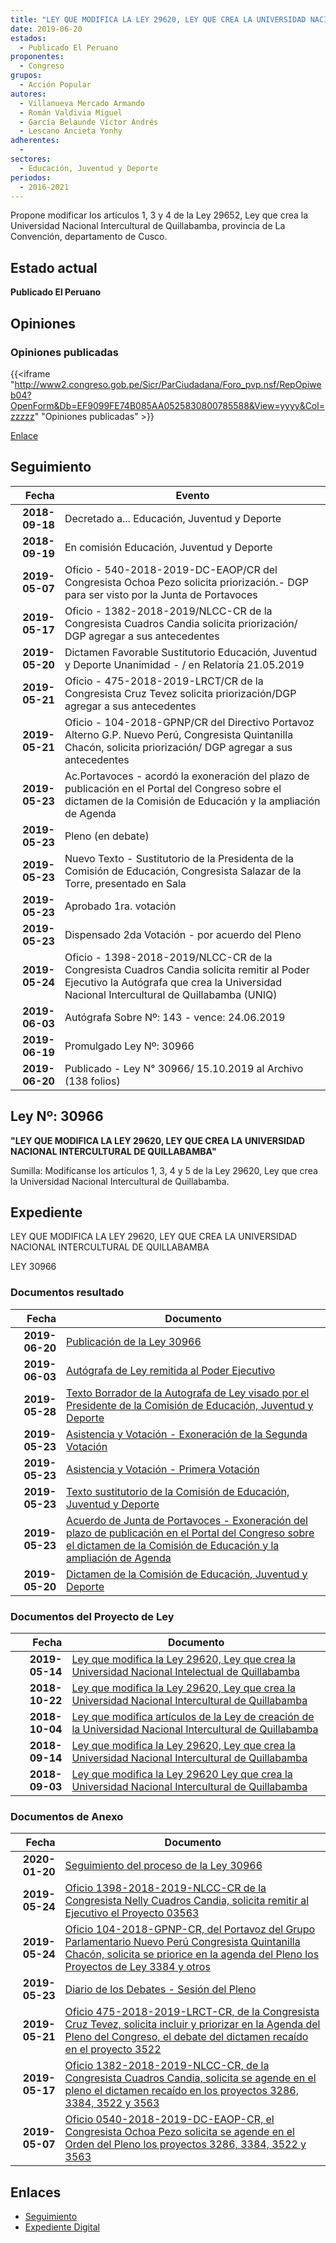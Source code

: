 ```yaml
---
title: "LEY QUE MODIFICA LA LEY 29620, LEY QUE CREA LA UNIVERSIDAD NACIONAL INTERCULTURAL DE QUILLABAMBA"
date: 2019-06-20
estados: 
  - Publicado El Peruano
proponentes: 
  - Congreso
grupos: 
  - Acción Popular
autores: 
  - Villanueva Mercado Armando
  - Román Valdivia Miguel
  - García Belaunde Víctor Andrés
  - Lescano Ancieta Yonhy
adherentes: 
  - 
sectores: 
  - Educación, Juventud y Deporte
periodos: 
  - 2016-2021
---
```


Propone modificar los artículos 1, 3 y 4 de la Ley 29652, Ley que crea la Universidad Nacional Intercultural de Quillabamba, provincia de La Convención, departamento de Cusco.


## Estado actual

**Publicado El Peruano**

## Opiniones

### Opiniones publicadas

{{<iframe "http://www2.congreso.gob.pe/Sicr/ParCiudadana/Foro_pvp.nsf/RepOpiweb04?OpenForm&Db=EF9099FE74B085AA0525830800785588&View=yyyy&Col=zzzzz" "Opiniones publicadas" >}}

[Enlace](http://www2.congreso.gob.pe/Sicr/ParCiudadana/Foro_pvp.nsf/RepOpiweb04?OpenForm&Db=EF9099FE74B085AA0525830800785588&View=yyyy&Col=zzzzz)

## Seguimiento

| Fecha | Evento |
|------:|--------|
| **2018-09-18** | Decretado a... Educación, Juventud y Deporte|
| **2018-09-19** | En comisión Educación, Juventud y Deporte|
| **2019-05-07** | Oficio - 540-2018-2019-DC-EAOP/CR del Congresista Ochoa Pezo solicita priorización.- DGP para ser visto por la Junta de Portavoces|
| **2019-05-17** | Oficio - 1382-2018-2019/NLCC-CR de la Congresista Cuadros Candia solicita priorización/ DGP agregar a sus antecedentes|
| **2019-05-20** | Dictamen Favorable Sustitutorio Educación, Juventud y Deporte Unanimidad - / en Relatoría 21.05.2019|
| **2019-05-21** | Oficio - 475-2018-2019-LRCT/CR de la Congresista Cruz Tevez solicita priorización/DGP agregar a sus antecedentes|
| **2019-05-21** | Oficio - 104-2018-GPNP/CR del Directivo Portavoz Alterno G.P. Nuevo Perú, Congresista Quintanilla Chacón, solicita priorización/ DGP agregar a sus antecedentes|
| **2019-05-23** | Ac.Portavoces - acordó la exoneración del plazo de publicación en el Portal del Congreso sobre el dictamen de la Comisión de Educación y la ampliación de Agenda|
| **2019-05-23** | Pleno (en debate)|
| **2019-05-23** | Nuevo Texto - Sustitutorio de la Presidenta de la Comisión de Educación, Congresista Salazar de la Torre, presentado en Sala|
| **2019-05-23** | Aprobado 1ra. votación|
| **2019-05-23** | Dispensado 2da Votación - por acuerdo del Pleno|
| **2019-05-24** | Oficio - 1398-2018-2019/NLCC-CR de la Congresista Cuadros Candia solicita remitir al Poder Ejecutivo la Autógrafa que crea la Universidad Nacional Intercultural de Quillabamba (UNIQ)|
| **2019-06-03** | Autógrafa Sobre Nº: 143 - vence: 24.06.2019|
| **2019-06-19** | Promulgado Ley Nº: 30966|
| **2019-06-20** | Publicado - Ley N° 30966/ 15.10.2019 al Archivo (138 folios)|

## Ley Nº: 30966

**"LEY QUE MODIFICA LA LEY 29620, LEY QUE CREA LA UNIVERSIDAD NACIONAL INTERCULTURAL DE QUILLABAMBA"**

Sumilla: Modifícanse los artículos 1, 3, 4 y 5 de la Ley 29620, Ley que crea la Universidad Nacional Intercultural de Quillabamba.


## Expediente

LEY QUE MODIFICA LA LEY 29620, LEY QUE CREA LA UNIVERSIDAD NACIONAL INTERCULTURAL DE QUILLABAMBA

LEY 30966


### Documentos resultado

| Fecha | Documento |
|------:|--------|
| **2019-06-20** | [Publicación de la Ley 30966](http://www.leyes.congreso.gob.pe/Documentos/2016_2021/ADLP/Normas_Legales/30966-LEY.pdf) |
| **2019-06-03** | [Autógrafa de Ley remitida al Poder Ejecutivo](http://www.leyes.congreso.gob.pe/Documentos/2016_2021/ADLP/Texto_Aprobado/AU0338420190603.pdf) |
| **2019-05-28** | [Texto Borrador de la Autografa de Ley visado por el Presidente de la Comisión de Educación, Juventud y Deporte](http://www.leyes.congreso.gob.pe/Documentos/2016_2021/Texto_Borrador_de_Autografa/BAU0328620190528.pdf) |
| **2019-05-23** | [Asistencia y Votación - Exoneración de la Segunda Votación](http://www.leyes.congreso.gob.pe/Documentos/2016_2021/Asistencia_y_Votacion/Proyectos_de_Ley/Exoneracion_de_Segunda_Votacion/ESV0328620190523.pdf) |
| **2019-05-23** | [Asistencia y Votación - Primera Votación](http://www.leyes.congreso.gob.pe/Documentos/2016_2021/Asistencia_y_Votacion/Proyectos_de_Ley/AV0328620190523.pdf) |
| **2019-05-23** | [Texto sustitutorio de la Comisión de Educación, Juventud y Deporte](http://www.leyes.congreso.gob.pe/Documentos/2016_2021/Texto_Sustitutorio/Proyectos_de_Ley/TS0328620190523..pdf) |
| **2019-05-23** | [Acuerdo de Junta de Portavoces - Exoneración del plazo de publicación en el Portal del Congreso sobre el dictamen de la Comisión de Educación y la ampliación de Agenda](http://www.leyes.congreso.gob.pe/Documentos/2016_2021/Acuerdos/Junta_Portavoces/AJP0328620190523.pdf) |
| **2019-05-20** | [Dictamen de la Comisión de Educación, Juventud y Deporte](http://www.leyes.congreso.gob.pe/Documentos/2016_2021/Dictamenes/Proyectos_de_Ley/03384DC10MAY20190520.pdf) |

### Documentos del Proyecto de Ley

| Fecha | Documento |
|------:|--------|
| **2019-05-14** | [Ley que modifica la Ley 29620, Ley que crea la Universidad Nacional Intelectual de Quillabamba](http://www.leyes.congreso.gob.pe/Documentos/2016_2021/Proyectos_de_Ley_y_de_Resoluciones_Legislativas/PL0433020190515.pdf) |
| **2018-10-22** | [Ley que modifica la Ley 29620, Ley que crea la Universidad Nacional Intercultural de Quillabamba](http://www.leyes.congreso.gob.pe/Documentos/2016_2021/Proyectos_de_Ley_y_de_Resoluciones_Legislativas/PL0356320181022..PDF) |
| **2018-10-04** | [Ley que modifica artículos de la Ley de creación de la Universidad Nacional Intercultural de Quillabamba](http://www.leyes.congreso.gob.pe/Documentos/2016_2021/Proyectos_de_Ley_y_de_Resoluciones_Legislativas/PL0352220181005..pdf) |
| **2018-09-14** | [Ley que modifica la Ley 29620, Ley que crea la Universidad Nacional Intercultural de Quillabamba](http://www.leyes.congreso.gob.pe/Documentos/2016_2021/Proyectos_de_Ley_y_de_Resoluciones_Legislativas/PL0338420180914..pdf) |
| **2018-09-03** | [Ley que modifica la Ley 29620 Ley que crea la Universidad Nacional Intercultural de Quillabamba](http://www.leyes.congreso.gob.pe/Documentos/2016_2021/Proyectos_de_Ley_y_de_Resoluciones_Legislativas/PL0328620180903.PDF) |

### Documentos de Anexo

| Fecha | Documento |
|------:|--------|
| **2020-01-20** | [Seguimiento del proceso de la Ley 30966](http://www.leyes.congreso.gob.pe/Documentos/2016_2021/Seguimiento_de_Proyectos_de_Ley/03286PL20200120..pdf) |
| **2019-05-24** | [Oficio 1398-2018-2019-NLCC-CR de la Congresista Nelly Cuadros Candia, solicita remitir al Ejecutivo el Proyecto 03563](http://www.leyes.congreso.gob.pe/Documentos/2016_2021/Oficios/Congresistas/OFICIO-1398-2018-2019-NLCC-CR.pdf) |
| **2019-05-24** | [Oficio 104-2018-GPNP-CR, del Portavoz del Grupo Parlamentario Nuevo Perú Congresista Quintanilla Chacón, solicita se priorice en la agenda del Pleno los Proyectos de Ley 3384 y otros](http://www.leyes.congreso.gob.pe/Documentos/2016_2021/Oficios/Grupos_Parlamentarios/OFICIO-104-2018-GPNP-CR.pdf) |
| **2019-05-23** | [Diario de los Debates - Sesión del Pleno](http://www2.congreso.gob.pe/Sicr/DiarioDebates/Publicad.nsf/SesionesPleno/05256D6E0073DFE90525840400716710/$FILE/SLO-2018-10.pdf) |
| **2019-05-21** | [Oficio 475-2018-2019-LRCT-CR, de la Congresista Cruz Tevez, solicita incluir y priorizar en la Agenda del Pleno del Congreso, el debate del dictamen recaído en el proyecto 3522](http://www.leyes.congreso.gob.pe/Documentos/2016_2021/Oficios/Congresistas/OFICIO-475-2018-2019-LRCT-CR.pdf) |
| **2019-05-17** | [Oficio 1382-2018-2019-NLCC-CR, de la Congresista Cuadros Candia, solicita se agende en el pleno el dictamen recaído en los proyectos 3286, 3384, 3522 y 3563](http://www.leyes.congreso.gob.pe/Documentos/2016_2021/Oficios/Congresistas/OFICIO-1382-2018-2019-NLCC-CR.pdf) |
| **2019-05-07** | [Oficio 0540-2018-2019-DC-EAOP-CR, el Congresista Ochoa Pezo solicita se agende en el Orden del Pleno los proyectos 3286, 3384, 3522 y 3563](http://www.leyes.congreso.gob.pe/Documentos/2016_2021/Oficios/Congresistas/OFICIO-0540-2018-2019-DC-EAOP-CR.pdf) |

## Enlaces 

- [Seguimiento](http://www2.congreso.gob.pe/Sicr/TraDocEstProc/CLProLey2016.nsf/f7fff46988ca05b1052578e100829cc7/d4e01e18e3e8a82d05258432005e7339?OpenDocument)
- [Expediente Digital](http://www2.congreso.gob.pe/Sicr/TraDocEstProc/CLProLey2016.nsf/f7fff46988ca05b1052578e100829cc7/d4e01e18e3e8a82d05258432005e7339?OpenDocument&Click=05257FB7005EB655.eb71d0cf91d8294e05256cdf006b5706/$Body/0.1C6C)

